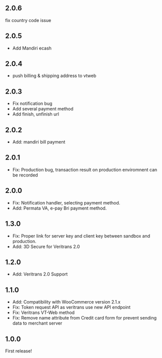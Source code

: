 2.0.6
-----
fix country code issue

2.0.5
-----
- Add Mandiri ecash

2.0.4
-----
- push billing & shipping address to vtweb

2.0.3
-----
- Fix notification bug
- Add several payment method
- Add finish, unfinish url

2.0.2
-----
- Add: mandiri bill payment

2.0.1
-----
- Fix: Production bug, transaction result on production enviromnent can be recorded

2.0.0
-----
- Fix: Notification handler, selecting payment method.
- Add: Permata VA, e-pay Bri payment method.

1.3.0
-----
- Fix: Proper link for server key and client key between sandbox and production.
- Add: 3D Secure for Veritrans 2.0

1.2.0
-----
- Add: Veritrans 2.0 Support

1.1.0
-----
- Add: Compatibility with WooCommerce version 2.1.x
- Fix: Token request API as veritrans use new API endpoint
- Fix: Veritrans VT-Web method
- Fix: Remove name attribute from Credit card form for prevent sending data to merchant server

1.0.0
-----
First release!
